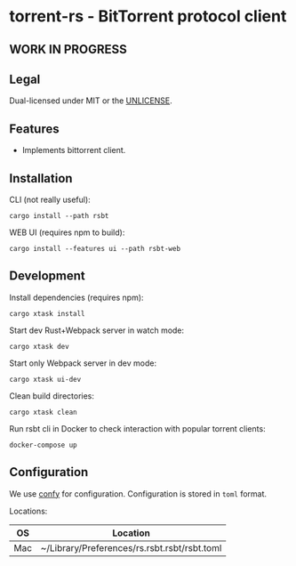# torrent-rs - BitTorrent protocol client

## WORK IN PROGRESS

## Legal

Dual-licensed under MIT or the [UNLICENSE](http://unlicense.org/).

## Features

- Implements bittorrent client.

## Installation

CLI (not really useful):

    cargo install --path rsbt

WEB UI (requires npm to build):

    cargo install --features ui --path rsbt-web

## Development

Install dependencies (requires npm):

    cargo xtask install

Start dev Rust+Webpack server in watch mode:

    cargo xtask dev

Start only Webpack server in dev mode:

    cargo xtask ui-dev

Clean build directories:

    cargo xtask clean

Run rsbt cli in Docker to check interaction with popular torrent clients:

    docker-compose up

## Configuration

We use [confy](https://docs.rs/confy) for configuration. Configuration is stored in `toml` format.

Locations:

| OS  | Location                                                       |
|-----|----------------------------------------------------------------|
| Mac | ~/Library/Preferences/rs.rsbt.rsbt/rsbt.toml |
